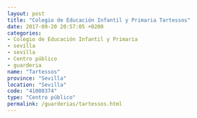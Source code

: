```yaml
---
layout: post
title: "Colegio de Educación Infantil y Primaria Tartessos"
date: 2017-09-20 20:57:05 +0200
categories:
- Colegio de Educación Infantil y Primaria
- sevilla
- sevilla
- Centro público
- guarderia
name: "Tartessos"
province: "Sevilla"
location: "Sevilla"
code: "41008374"
type: "Centro público"
permalink: /guarderias/tartessos.html
---
```

